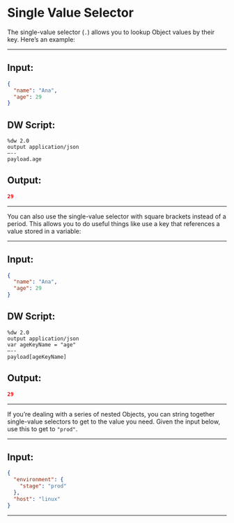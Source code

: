 # Single Value Selector

The single-value selector (`.`) allows you to lookup Object values by their key. Here’s an example:

---
## Input:
```json
{
  "name": "Ana",
  "age": 29
}
```
## DW Script:
```dw
%dw 2.0
output application/json
—--
payload.age
```
## Output:
```json
29
```
---

You can also use the single-value selector with square brackets instead of a period. This allows you to do useful things like use a key that references a value stored in a variable:

---
## Input:
```json
{
  "name": "Ana",
  "age": 29
}
```
## DW Script:
```dw
%dw 2.0
output application/json
var ageKeyName = "age"
—--
payload[ageKeyName]
```
## Output:
```json
29
```
---

If you’re dealing with a series of nested Objects, you can string together single-value selectors to get to the value you need. Given the input below, use this to get to `"prod"`.

---
## Input:
```json
{
  "environment": {
    "stage": "prod"
  },
  "host": "linux"
}
```
---
